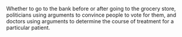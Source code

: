 
Whether to go to the bank before or after going to the grocery store, politicians using arguments to convince people to vote for them, and doctors using arguments to determine the course of treatment for a particular patient.